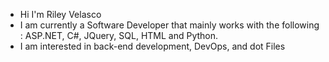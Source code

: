- Hi I'm Riley Velasco
- I am currently a Software Developer that mainly works with the following : ASP.NET, C#, JQuery, SQL, HTML and Python.
- I am interested in back-end development, DevOps, and dot Files

<!---
RileyVFineWorks/RileyVFineWorks is a ✨ special ✨ repository because its `README.md` (this file) appears on your GitHub profile.
You can click the Preview link to take a look at your changes.
--->
